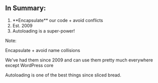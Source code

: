 ## In Summary:

1. <!-- .element: class="fragment" --> **Encapsulate** our code + avoid conflicts
2. <!-- .element: class="fragment" --> Est. 2009
3. <!-- .element: class="fragment" --> Autoloading is a super-power!

Note:

Encapsulate + avoid name collisions

We've had them since 2009 and can use them pretty much everywhere except WordPress core

Autoloading is one of the best things since sliced bread.
